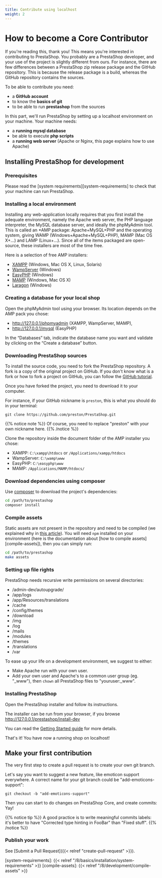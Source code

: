 ```yaml
---
title: Contribute using localhost
weight: 2
---
```


# How to become a Core Contributor

If you're reading this, thank you! This means you're interested in contributing to PrestaShop.
You probably are a PrestaShop developer, and your use of the project is slightly different from ours. For instance, there are few differences between a PrestaShop zip release package and the GitHub repository. This is because the release package is a build, whereas the GitHub repository contains the sources.

To be able to contribute you need:

* a **GitHub account**
* to know the **basics of git**
* to be able to run **prestashop** from the sources

In this part, we'll run PrestaShop by setting up a localhost environment on your machine. Your machine needs:

* a **running mysql database**
* be able to execute **php scripts**
* a **running web server** (Apache or Nginx, this page explains how to use Apache)

## Installing PrestaShop for development

### Prerequisites

Please read the [system requirements][system-requirements] to check that your machine can run PrestaShop.

### Installing a local environment

Installing any web-application locally requires that you first install the adequate environment, namely the Apache web server, the PHP language interpreter, the MySQL database server, and ideally the phpMyAdmin tool. This is called an *AMP package: Apache+MySQL+PHP and the operating system, giving WAMP (Windows+Apache+MySQL+PHP), MAMP (Mac OS X+…) and LAMP (Linux+…). Since all of the items packaged are open-source, these installers are most of the time free.

Here is a selection of free AMP installers:

* [XAMPP](https://www.apachefriends.org/en/xampp.html) (Windows, Mac OS X, Linux, Solaris)
* [WampServer](http://www.wampserver.com/) (Windows)
* [EasyPHP](https://www.easyphp.org/) (Windows)
* [MAMP](https://www.mamp.info/en/mamp/) (Windows, Mac OS X)
* [Laragon](https://laragon.org/) (Windows)

### Creating a database for your local shop

Open the phpMyAdmin tool using your browser. Its location depends on the AMP pack you chose:

* http://127.0.0.1/phpmyadmin (XAMPP, WampServer, MAMP),
* http://127.0.0.1/mysql (EasyPHP)

In the “Databases” tab, indicate the database name you want and validate by clicking on the “Create a database” button.

### Downloading PrestaShop sources

To install the source code, you need to fork the PrestaShop repository. A fork is a copy of the original project on GitHub.
If you don't know what is a fork or how to fork a project on GitHub, you can follow the [GitHub tutorial](https://help.github.com/articles/fork-a-repo/).

Once you have forked the project, you need to download it to your computer.

For instance, if your GitHub nickname is `preston`, this is what you should do in your terminal:

```
git clone https://github.com/preston/PrestaShop.git
```

{{% notice note %}}
Of course, you need to replace "preston" with your own nickname here.
{{% /notice %}}

Clone the repository inside the document folder of the AMP installer you chose:

* XAMPP: `C:\xampp\htdocs` or `/Applications/xampp/htdocs`
* WampServer: `C:\wamp\www`
* EasyPHP: `C:\easyphp\www`
* MAMP: `/Applications/MAMP/htdocs/`

### Download dependencies using composer

Use [composer](https://getcomposer.org/download/) to download the project's dependencies:

```bash
cd /path/to/prestashop
composer install
```

### Compile assets

Static assets are not present in the repository and need to be compiled (we explained why in [this article](https://build.prestashop-project.org/news/open-question-not-commiting-assets-anymore/)).
You will need `npm` installed on your environment (here is the documentation about [how to compile assets][compile-assets]), then you can simply run:

```bash
cd /path/to/prestashop
make assets
```

### Setting up file rights

PrestaShop needs recursive write permissions on several directories:

- /admin-dev/autoupgrade/
- /app/logs
- /app/Resources/translations
- /cache
- /config/themes
- /download
- /img
- /log
- /mails
- /modules
- /themes
- /translations
- /var

To ease up your life on a development environment, we suggest to either:

- Make Apache run with your own user.
- Add your own user and Apache's to a common user group (eg. "_www"), then `chown` all PrestaShop files to "youruser:_www". 


### Installing PrestaShop

Open the PrestaShop installer and follow its instructions.

The installer can be run from your browser, if you browse http://127.0.0.1/prestashop/install-dev

You can read the [Getting Started guide][getting-started-guide] for more details.

That's it! You have now a running shop on localhost!

## Make your first contribution

The very first step to create a pull request is to create your own git branch.

Let's say you want to suggest a new feature, like emoticon support everywhere. A correct name for your git branch could be "add-emoticons-support":

```
git checkout -b "add-emoticons-support"
```

Then you can start to do changes on PrestaShop Core, and create commits: Yay!

{{% notice tip %}}
A good practice is to write meaningful commits labels: it's better to have "Corrected type hinting in FooBar" than "Fixed stuff". 
{{% /notice %}}

### Publish your work

See [Submit a Pull Request]({{< relref "create-pull-request" >}}).

[getting-started-guide]: https://doc.prestashop.com/display/PS17/Getting+Started
[system-requirements]: {{< relref "/8/basics/installation/system-requirements" >}}
[compile-assets]: {{< relref "/8/development/compile-assets" >}}
